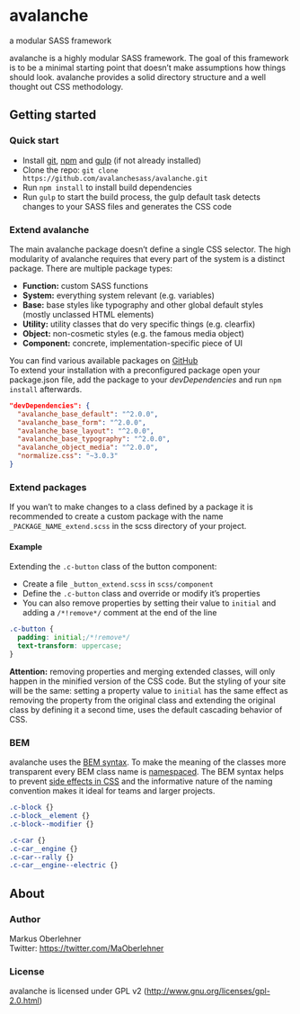 # avalanche
a modular SASS framework

avalanche is a highly modular SASS framework. The goal of this framework is to be a minimal starting point that doesn’t make assumptions how things should look. avalanche provides a solid directory structure and a well thought out CSS methodology.

## Getting started
### Quick start
- Install [git](http://git-scm.com/book/en/v2/Getting-Started-Installing-Git), [npm](https://docs.npmjs.com/getting-started/installing-node) and [gulp](https://github.com/gulpjs/gulp/blob/master/docs/getting-started.md) (if not already installed)
- Clone the repo: `git clone https://github.com/avalanchesass/avalanche.git`
- Run `npm install` to install build dependencies
- Run `gulp` to start the build process, the gulp default task detects changes to your SASS files and generates the CSS code

### Extend avalanche
The main avalanche package doesn’t define a single CSS selector. The high modularity of avalanche requires that every part of the system is a distinct package. There are multiple package types:

- **Function:** custom SASS functions
- **System:** everything system relevant (e.g. variables)
- **Base:** base styles like typography and other global default styles (mostly unclassed HTML elements)
- **Utility:** utility classes that do very specific things (e.g. clearfix)
- **Object:** non-cosmetic styles (e.g. the famous media object)
- **Component:** concrete, implementation-specific piece of UI

You can find various available packages on [GitHub](https://github.com/avalanchesass?tab=repositories)  
To extend your installation with a preconfigured package open your package.json file, add the package to your *devDependencies* and run `npm install` afterwards.

```json
"devDependencies": {
  "avalanche_base_default": "^2.0.0",
  "avalanche_base_form": "^2.0.0",
  "avalanche_base_layout": "^2.0.0",
  "avalanche_base_typography": "^2.0.0",
  "avalanche_object_media": "^2.0.0",
  "normalize.css": "~3.0.3"
}
```

### Extend packages
If you wan’t to make changes to a class defined by a package it is recommended to create a custom package with the name `_PACKAGE_NAME_extend.scss` in the scss directory of your project.

#### Example

Extending the `.c-button` class of the button component:

- Create a file `_button_extend.scss` in `scss/component`
- Define the `.c-button` class and override or modify it’s properties
- You can also remove properties by setting their value to `initial` and adding a `/*!remove*/` comment at the end of the line

```scss
.c-button {
  padding: initial;/*!remove*/
  text-transform: uppercase;
}
```

**Attention:** removing properties and merging extended classes, will only happen in the minified version of the CSS code. But the styling of your site will be the same: setting a property value to `initial` has the same effect as removing the property from the original class and extending the original class by defining it a second time, uses the default cascading behavior of CSS.

### BEM
avalanche uses the [BEM syntax](http://csswizardry.com/2013/01/mindbemding-getting-your-head-round-bem-syntax/). To make the meaning of the classes more transparent every BEM class name is [namespaced](http://csswizardry.com/2015/03/more-transparent-ui-code-with-namespaces/). The BEM syntax helps to prevent [side effects in CSS](http://philipwalton.com/articles/side-effects-in-css/) and the informative nature of the naming convention makes it ideal for teams and larger projects.

```css
.c-block {}
.c-block__element {}
.c-block--modifier {}

.c-car {}
.c-car__engine {}
.c-car--rally {}
.c-car__engine--electric {}
```

## About
### Author
Markus Oberlehner  
Twitter: https://twitter.com/MaOberlehner

### License
avalanche is licensed under GPL v2 (http://www.gnu.org/licenses/gpl-2.0.html)
